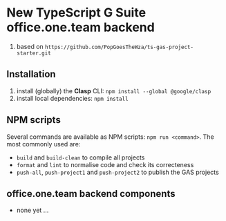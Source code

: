# New TypeScript G Suite office.one.team backend
1. based on `https://github.com/PopGoesTheWza/ts-gas-project-starter.git`

## Installation

1. install (globally) the **Clasp** CLI: `npm install --global @google/clasp`
1. install local dependencies: `npm install`

## NPM scripts

Several commands are available as NPM scripts: `npm run <command>`. The most commonly used are:

- `build` and  `build-clean` to compile all projects
- `format` and `lint` to normalise code and check its correcteness
- `push-all`, `push-project1` and `push-project2` to publish the GAS projects

## office.one.team backend components

- none yet ...
